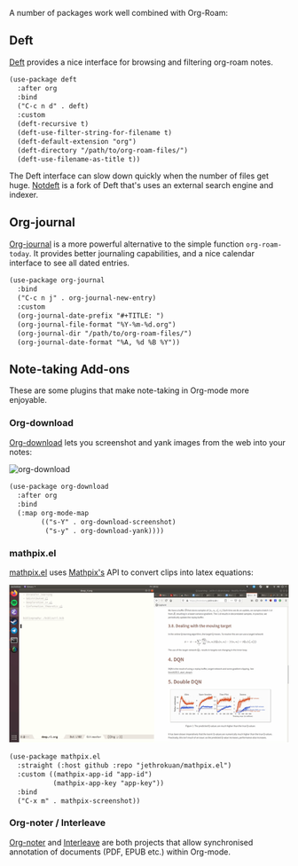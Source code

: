 A number of packages work well combined with Org-Roam:

## Deft

[Deft][deft] provides a nice interface for browsing and filtering
org-roam notes.

```
(use-package deft
  :after org
  :bind
  ("C-c n d" . deft)
  :custom
  (deft-recursive t)
  (deft-use-filter-string-for-filename t)
  (deft-default-extension "org")
  (deft-directory "/path/to/org-roam-files/")
  (deft-use-filename-as-title t))
```

The Deft interface can slow down quickly when the number of files get
huge. [Notdeft][notdeft] is a fork of Deft that's uses an external
search engine and indexer.

## Org-journal

[Org-journal](https://github.com/bastibe/org-journal) is a more
powerful alternative to the simple function `org-roam-today`. It
provides better journaling capabilities, and a nice calendar interface
to see all dated entries.

```
(use-package org-journal
  :bind
  ("C-c n j" . org-journal-new-entry)
  :custom
  (org-journal-date-prefix "#+TITLE: ")
  (org-journal-file-format "%Y-%m-%d.org")
  (org-journal-dir "/path/to/org-roam-files/")
  (org-journal-date-format "%A, %d %B %Y"))
```

## Note-taking Add-ons

These are some plugins that make note-taking in Org-mode more
enjoyable.

### Org-download

[Org-download][org-download] lets you screenshot and yank images from
the web into your notes:

![org-download](images/org-download.gif)

```emacs-lisp
(use-package org-download
  :after org
  :bind
  (:map org-mode-map
        (("s-Y" . org-download-screenshot)
         ("s-y" . org-download-yank))))
```

### mathpix.el

[mathpix.el][mathpix-el] uses [Mathpix's](https://mathpix.com/) API to convert clips into
latex equations:

![mathpix](images/mathpix.gif)

```emacs-lisp
(use-package mathpix.el
  :straight (:host github :repo "jethrokuan/mathpix.el")
  :custom ((mathpix-app-id "app-id")
           (mathpix-app-key "app-key"))
  :bind
  ("C-x m" . mathpix-screenshot))
```

### Org-noter / Interleave

[Org-noter][org-noter] and [Interleave][interleave] are both projects
that allow synchronised annotation of documents (PDF, EPUB etc.)
within Org-mode.

[deft]: https://jblevins.org/projects/deft/
[notdeft]: https://github.com/hasu/notdeft
[org-download]: https://github.com/abo-abo/org-download
[mathpix-el]: https://github.com/jethrokuan/mathpix.el
[org-noter]: https://github.com/weirdNox/org-noter
[interleave]: https://github.com/rudolfochrist/interleave

